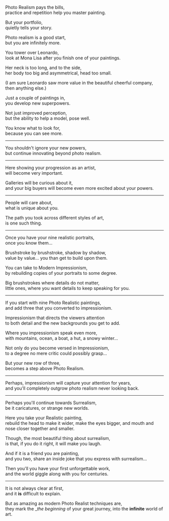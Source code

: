 Photo Realism pays the bills,\
practice and repetition help you master painting.

But your portfolio,\
quietly tells your story.

Photo realism is a good start,\
but you are infinitely more.

You tower over Leonardo,\
look at Mona Lisa after you finish one of your paintings.

Her neck is too long, and to the side,\
her body too big and asymmetrical, head too small.

(I am sure Leonardo saw more value in the beautiful cheerful company,\
then anything else.)

Just a couple of paintings in,\
you develop new superpowers.

Not just improved perception,\
but the ability to help a model, pose well.

You know what to look for,\
because you can see more.

---

You shouldn't ignore your new powers,\
but continue innovating beyond photo realism.

---

Here showing your progression as an artist,\
will become very important.

Galleries will be curious about it,\
and your big buyers will become even more excited about your powers.

---

People will care about,\
what is unique about you.

The path you took across different styles of art,\
is one such thing.

---

Once you have your nine realistic portraits,\
once you know them...

Brushstroke by brushstroke, shadow by shadow,\
value by value... you than get to build upon them.

You can take to Modern Impressionism,\
by rebuilding copies of your portraits to some degree.

Big brushstrokes where details do not matter,\
little ones, where you want details to keep speaking for you.

---

If you start with nine Photo Realistic paintings,\
and add three that you converted to impressionism.

Impressionism that directs the viewers attention\
to both detail and the new backgrounds you get to add.

Where you impressionism speak even more,\
with mountains, ocean, a boat, a hut, a snowy winter...

Not only do you become versed in Impressionism,\
to a degree no mere critic could possibly grasp...

But your new row of three,\
becomes a step above Photo Realism.

---

Perhaps, impressionism will capture your attention for years,\
and you'll completely outgrow photo realism never looking back.

---

Perhaps you'll continue towards Surrealism,\
be it caricatures, or strange new worlds.

Here you take your Realistic painting,\
rebuild the head to make it wider, make the eyes bigger, and mouth and nose closer together and smaller.

Though, the most beautiful thing about surrealism,\
is that, if you do it right, it will make you laugh.

And if it is a friend you are painting,\
and you two, share an inside joke that you express with surrealism...

Then you'll you have your first unforgettable work,\
and the world giggle along with you for centuries.

---

It is not always clear at first,\
and it **is** difficult to explain.

But as amazing as modern Photo Realist techniques are,\
they mark the \_*the beginning* of your great journey, into the **infinite** world of art.
